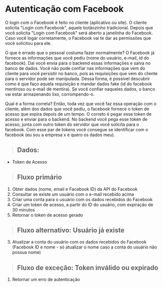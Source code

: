 # Autenticação com Facebook

O login com o Facebook é feito no cliente (aplicativo ou site).
O cliente solicita "Login com Facebook", aquele botãozinho tradicional.
Depois que você solicita "Login com Facebook" será aberto a janelinha do Facebook.
Caso você logar corretamente, o Facebook vai te dar as permissões que você solicitou para ele.

O que é errado que o pessoal costuma fazer normalmente?
O Facebook já fornece as informações que você pediu (nome do usuário, e-mail, id do facebook).
Daí você envia para o backend essas informações e salva no banco de dados.
Você não pode confiar nas informações que vem do cliente para você persistir no banco, pois as requisições que vem do cliente para o servidor pode ser manipulada. Dessa forma, é possível descubrir como é que faço aquela requisição e mandar dados fake (id do facebook mentiroso ou e-mail de mentira). Se você confiar naqueles dados, o banco vai estar armazenando lixo, corrompendo-o.

Qual é a forma correta?
Então, toda vez que você faz essa operação com o cliente, além dos dados que você pediu, o facebook fornece o token de acesso que expira depois de um tempo. O correto é pegar esse token de acesso e enviar para o backend. No backend você pega esse token de acesso, junta com outro token do servidor que você solicita para o facebook. Com esse par de tokens você consegue se identificar com o facebook (eu sou a empresa x e quero os dados meu).

> ## Dados:
* Token de Acesso

> ## Fluxo primário
1. Obter dados (nome, email e Facebook ID) da API do Facebook
2. Consultar se existe um usuário com o e-mail recebido acima
3. Criar uma conta para o usuário com os dados recebidos do Facebook
4. Criar um token de acesso, a partir do ID do usuário, com expiração de 30 minutos
5. Retornar o token de acesso gerado

> ## Fluxo alternativo: Usuário já existe
3. Atualizar a conta do usuário com os dados recebidos do Facebook (Facebook ID e nome - só atualizar o nome caso a conta do usuário não possua nome)

> ## Fluxo de exceção: Token inválido ou expirado
1. Retornar um erro de autenticação
